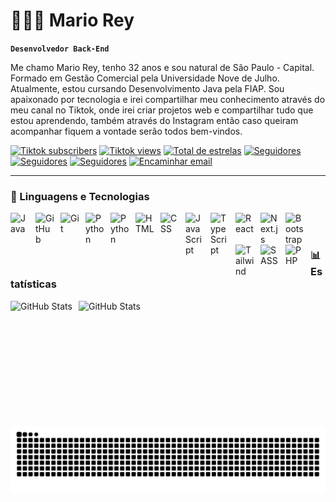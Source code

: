 # 👩🏻‍💻 Mario Rey

**`Desenvolvedor Back-End`**

Me chamo Mario Rey, tenho 32 anos e sou natural de São Paulo - Capital. Formado em Gestão Comercial pela Universidade Nove de Julho. Atualmente, estou cursando Desenvolvimento Java pela FIAP. Sou apaixonado por tecnologia e irei compartilhar meu conhecimento através do meu canal no Tiktok, onde irei criar projetos web e compartilhar tudo que estou aprendendo, também através do Instagram então caso queiram acompanhar fiquem a vontade serão todos bem-vindos.

<p align="left">
    <a href="https://www.tiktok.com/@mariorzl">
        <img
            alt="Tiktok subscribers" 
            title="Me siga Lá" 
            src="https://img.shields.io/badge/TikTok-000000?style=for-the-badge&logo=tiktok&logoColor=white" 
        /></a>
    <a href="https://www.tiktok.com/@mariorzl">
        <img
            alt="Tiktok views" 
            title="Vizualizações no Tiktok" 
            src="https://custom-icon-badges.demolab.com/youtube/channel/views/UCo-gJ8RnTn5akHqHvO55DVA?color=%23E1AD0E&logo=eye&logoColor=white&style=for-the-badge&labelColor=C79600"
        /></a>    
    <a href="https://github.com/mariorzl?tab=repositories&sort=stargazers">
        <img
            alt="Total de estrelas" 
            title="Total de estrelas GitHub" 
            src="https://custom-icon-badges.demolab.com/github/stars/mariorzl?color=55960c&style=for-the-badge&labelColor=488207&logo=star&label=estrelas"
        /></a>
    <a href="https://github.com/mariorzl?tab=followers">
        <img
            alt="Seguidores" 
            title="Me siga no GitHub" 
            src="https://custom-icon-badges.demolab.com/github/followers/mariorzl?color=236ad3&labelColor=1155ba&style=for-the-badge&logo=github&label=Seguidores&logoColor=white"
        /></a>
    <a href="https://instagram.com/mariorzl" target="_blank">
        <img
            alt="Seguidores" 
            title="Me siga no Intagram"
            src="https://img.shields.io/badge/-Instagram-%23E4405F?style=for-the-badge&logo=instagram&logoColor=white" target="_blank"
        /></a>
    <a href="https://www.linkedin.com/in/mariorzl/"target="_blank">
        <img
            alt="Seguidores" 
            title="Me siga no LinkedIn"
            src="https://img.shields.io/badge/-LinkedIn-%230077B5?style=for-the-badge&logo=linkedin&logoColor=white" target="_blank"
        /></a>
    <a href="mailto:mario.rzl@outlook.com"target="_blank">
        <img
            alt="Encaminhar email" 
            title="Contato"
            src="https://img.shields.io/badge/Microsoft_Outlook-0078D4?style=for-the-badge&logo=microsoft-outlook&logoColor=white"
        /></a>
</p>


---

### 🤖 Linguagens e Tecnologias

<img 
    align="left" 
    alt="Java"
    title="Java" 
    width="30px" 
    style="padding-right: 10px;"
    src="https://cdn.jsdelivr.net/gh/devicons/devicon@latest/icons/java/java-original.svg" 
/>
<img 
    align="left" 
    alt="GitHub"
    title="GitHub" 
    width="30px" 
    style="padding-right: 10px;"
    src="https://cdn.jsdelivr.net/gh/devicons/devicon@latest/icons/github/github-original.svg" 
/>
<img 
    align="left" 
    alt="Git" 
    title="Git"
    width="30px" 
    style="padding-right: 10px;" 
    src="https://cdn.jsdelivr.net/gh/devicons/devicon@latest/icons/git/git-original.svg" 
/>
<img 
    align="left" 
    alt="Python" 
    title="Python"
    width="30px" 
    style="padding-right: 10px;" 
    src="https://cdn.jsdelivr.net/gh/devicons/devicon@latest/icons/spring/spring-original.svg"
/>
<img 
    align="left" 
    alt="Python" 
    title="Python"
    width="30px" 
    style="padding-right: 10px;" 
    src="https://cdn.jsdelivr.net/gh/devicons/devicon@latest/icons/python/python-original.svg" 
/>
<img 
    align="left" 
    alt="HTML"
    title="HTML" 
    width="30px" 
    style="padding-right: 10px;" 
    src="https://cdn.jsdelivr.net/gh/devicons/devicon@latest/icons/html5/html5-original.svg" 
/>
<img 
    align="left" 
    alt="CSS" 
    title="CSS"
    width="30px" 
    style="padding-right: 10px;" 
    src="https://cdn.jsdelivr.net/gh/devicons/devicon@latest/icons/css3/css3-original.svg" 
/>
<img 
    align="left" 
    alt="JavaScript" 
    title="JavaScript"
    width="30px" 
    style="padding-right: 10px;" 
    src="https://cdn.jsdelivr.net/gh/devicons/devicon@latest/icons/javascript/javascript-original.svg" 
/>
<img 
    align="left" 
    alt="TypeScript"
    title="TypeScript" 
    width="30px" 
    style="padding-right: 10px;" 
    src="https://cdn.jsdelivr.net/gh/devicons/devicon@latest/icons/typescript/typescript-original.svg" 
/>
<img 
    align="left" 
    alt="React"
    title="React" 
    width="30px" 
    style="padding-right: 10px;" 
    src="https://cdn.jsdelivr.net/gh/devicons/devicon@latest/icons/react/react-original.svg" 
/>
<img 
    align="left" 
    alt="Next.js" 
    title="Next.js"
    width="30px" 
    style="padding-right: 10px;" 
    src="https://cdn.jsdelivr.net/gh/devicons/devicon@latest/icons/nextjs/nextjs-original.svg" 
/>
<img 
    align="left" 
    alt="Bootstrap"
    title="Bootstrap" 
    width="30px" 
    style="padding-right: 10px;" 
    src="https://cdn.jsdelivr.net/gh/devicons/devicon@latest/icons/bootstrap/bootstrap-original.svg" 
/>
<img 
    align="left" 
    alt="Tailwind" 
    title="Tailwind"
    width="30px" 
    style="padding-right: 10px;" 
    src="https://cdn.jsdelivr.net/gh/devicons/devicon@latest/icons/tailwindcss/tailwindcss-original.svg" 
/>
<img 
    align="left" 
    alt="SASS" 
    title="SASS"
    width="30px" 
    style="padding-right: 10px;" 
    src="https://cdn.jsdelivr.net/gh/devicons/devicon@latest/icons/sass/sass-original.svg" 
/>
<img 
    align="left" 
    alt="PHP" 
    title="PHP"
    width="30px" 
    style="padding-right: 10px;" 
    src="https://cdn.jsdelivr.net/gh/devicons/devicon@latest/icons/php/php-original.svg" 
/>


<br/>
<br/>

### 📊 Estatísticas

<p>
  <img 
    align="left" 
    alt="GitHub Stats" 
    height="200" 
    style="padding-right: 10px;" 
    src="https://github-readme-stats.vercel.app/api?username=mariorzl&show_icons=true&theme=tokyonight&include_all_commits=true&locale=pt-br" 
  />

<img 
      align="left" 
      alt="GitHub Stats" 
      height="200" 
      src="https://github-readme-stats.vercel.app/api/top-langs/?username=mariorzl&theme=tokyonight&layout=compact&custom_title=Tecnologias&langs_count=9" 
  />

</p>

![Snake animation](https://github.com/mariorzl/mariorzl/blob/output/github-contribution-grid-snake.svg)
